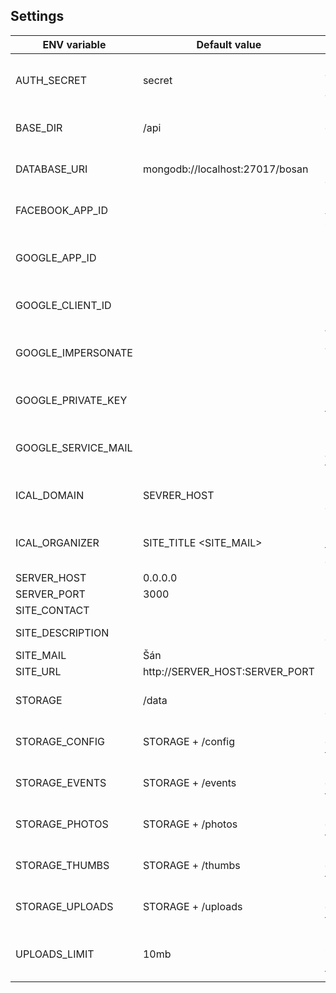 ## Settings

| ENV variable        | Default value                   | Description                                  |
| ------------------- | ------------------------------- | -------------------------------------------- |
| AUTH_SECRET         | secret                          | Key to sign JWT tokens CHANGE THIS!          |
| BASE_DIR            | /api                            | Base URL of the server                       |
| DATABASE_URI        | mongodb://localhost:27017/bosan | Database path and credentials                |
| FACEBOOK_APP_ID     |                                 | Facebook APP ID for sharing                  |
| GOOGLE_APP_ID       |                                 | Google APP ID for login, mailing and sharing |
| GOOGLE_CLIENT_ID    |                                 | Google Client ID for mailing                 |
| GOOGLE_IMPERSONATE  |                                 | Which account to use for mailing             |
| GOOGLE_PRIVATE_KEY  |                                 | Google Private key for mailing               |
| GOOGLE_SERVICE_MAIL |                                 | Google service account ID for mailing        |
| ICAL_DOMAIN         | SEVRER_HOST                     | Domain to use for iCal exports               |
| ICAL_ORGANIZER      | SITE_TITLE \<SITE_MAIL>         | Organizer mail to user for iCal exports      |
| SERVER_HOST         | 0.0.0.0                         | Server host                                  |
| SERVER_PORT         | 3000                            | Server port                                  |
| SITE_CONTACT        |                                 | Site contact                                 |
| SITE_DESCRIPTION    |                                 | Site description                             |
| SITE_MAIL           | Šán                             | Site title                                   |
| SITE_URL            | http://SERVER_HOST:SERVER_PORT  | Site url                                     |
| STORAGE             | /data                           | Root storage directory                       |
| STORAGE_CONFIG      | STORAGE + /config               | Storage directory for config                 |
| STORAGE_EVENTS      | STORAGE + /events               | Storage directory for events                 |
| STORAGE_PHOTOS      | STORAGE + /photos               | Storage directory for photos                 |
| STORAGE_THUMBS      | STORAGE + /thumbs               | Storage directory for thumbs                 |
| STORAGE_UPLOADS     | STORAGE + /uploads              | Storage directory for uploads                |
| UPLOADS_LIMIT       | 10mb                            | Maximum size of an uploaded file             |